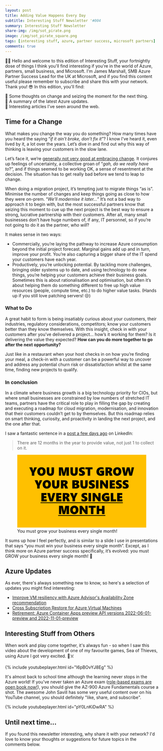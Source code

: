 ```yaml
---
layout: post
title: Adding Value Happens Every Day
subtitle: Interesting Stuff Newsletter '#004
summary: Interesting Stuff Newsletter
share-img: /img/sot_pirate.png
image: /img/sot_pirate_square.png
tags: [interesting stuff, azure, partner success, microsoft partners]
comments: true
---
```


👋🏻 Hello and welcome to this edition of Interesting Stuff, your fortnightly dose of things I think you'll find interesting if you're in the world of Azure, partners, small business, and Microsoft. I'm James Marshall, SMB Azure Partner Success Lead for the UK at Microsoft, and if you find this content useful please remember to subscribe and share this with your network. Thank you! 😎
In this edition, you'll find:

💭 Some thoughts on change and seizing the moment for the next thing.<br>
📝 A summary of the latest Azure updates.<br>
📰 Interesting articles I've seen around the web.<br>

## Time for a Change
What makes you change the way you do something? How many times have you heard the saying “*if it ain’t broke, don’t fix it*”? I know I’ve heard it, even lived by it, a lot over the years. Let’s dive in and find out why this way of thinking is leaving your customers in the slow lane.

Let’s face it, we’re [generally not very good at embracing change](https://hbr.org/2012/09/ten-reasons-people-resist-chang). It conjures up feelings of uncertainty, a collective groan of “*gah, do we really have to*?”, and if things seemed to be working OK, a sense of resentment at the decision. The situation has to get really bad before we tend to leap to change.

When doing a migration project, it’s tempting just to migrate things “as is”. Minimise the number of changes and keep things going as close to how they were on-prem. “*We’ll modernise it later...*” It’s not a bad way to approach it to begin with, but the most successful partners know that seizing this moment to cue up the next project is the best way to ensure a strong, lucrative partnership with their customers. After all, many small businesses don’t have huge numbers of, if any, IT personnel, so if you’re not going to do it as the partner, *who will*?

It makes sense in two ways:

- Commercially, you’re laying the pathway to increase Azure consumption beyond the initial project forecast. Marginal gains add up and in turn, improve your profit. You’re also capturing a bigger share of the IT spend your customers have each year.
- Productively, you’re unlocking potential. By tackling more challenges, bringing older systems up to date, and using technology to do new things, you’re helping your customers achieve their business goals. Sometimes this is about rationalisation and optimisation, but often it’s about helping them do something different to free up high value resources (people, compute time, etc.) to do higher value tasks. (Hands up if you still love patching servers! 😒)

### What to Do
A great habit to form is being insatiably curious about your customers, their industries, regulatory considerations, competitors; know your customers better than they know themselves. With this insight, check in with your customers after you’ve delivered a project… how’s it working for them? Is it delivering the value they expected? **How can you do more together to go after the next opportunity?**

Just like in a restaurant when your host checks in on how you’re finding your meal, a check-in with a customer can be a powerful way to uncover and address any potential churn risk or dissatisfaction whilst at the same time, finding new projects to qualify.

### In conclusion
In a climate where business growth is a big technology priority for CIOs, but where small businesses are constrained by low numbers of stretched IT teams, partners have the critical role to play in filling the gap by creating and executing a roadmap for cloud migration, modernisation, and innovation that their customers couldn’t get to by themselves. But this roadmap relies on smart thinking, curiosity, and proactivity in landing the next project, and the one after that.

I saw a fantastic sentence in a [post a few days ago](https://www.linkedin.com/feed/update/urn:li:activity:7099480284617719809/?lipi=urn%3Ali%3Apage%3Ad_flagship3_pulse_read%3BVnVozvZLQJeInEk%2Ba%2FaSeg%3D%3D) on LinkedIn:

> There are 12 months in the year to provide value, not just 1 to collect on it.

<figure>
    <img src="/img/win_business.png"
         alt="You Must Grow Your Business Every Single Month">
    <figcaption>You must grow your business every single month!</figcaption>
</figure>

It sums up how I feel perfectly, and is similar to a slide I use in presentations that says “you must win your business every single month”. Except, as I think more on Azure partner success specifically, it’s evolved: you must GROW your business every single month! 🌱

## Azure Updates

As ever, there's always something new to know, so here's a selection of updates you might find interesting:

- [Improve VM resiliency with Azure Advisor's Availability Zone recommendation](https://azure.microsoft.com/en-gb/updates/general-availability-elevate-vm-resiliency-with-azure-advisors-availability-zone-recommendation/)
- [Cross Subscription Restore for Azure Virtual Machines](https://azure.microsoft.com/en-gb/updates/generally-available-cross-subscription-restore-for-azure-virtual-machines/)
- [Retirement: Azure Container Apps preview API versions 2022-06-01-preview and 2022-11-01-preview](https://azure.microsoft.com/en-gb/updates/retirement-azure-container-apps-preview-api-versions-20220601preview-and-20221101preview/)

## Interesting Stuff from Others

When work and play come together, it's always fun - so when I saw this video about the development of one of my favourite games, Sea of Thieves, using Azure I got very excited. 🏴☠️

{% include youtubeplayer.html id="I6pBOvYJ8Eg" %}

It's almost back to school time although the learning never stops in the Azure world! If you've never taken an Azure exam ([role-based exams are open book now!](https://techcommunity.microsoft.com/t5/microsoft-learn-blog/introducing-a-new-resource-for-all-role-based-microsoft/ba-p/3500870)), you should give the AZ-900 Azure Fundamentals course a shot. The awesome John Savill has some very useful content over on his YouTube channel, you should definitely "like, share, and subscribe".

{% include youtubeplayer.html id="pY0LnKiDwRA" %}

## Until next time...

If you found this newsletter interesting, why share it with your network? I'd love to know your thoughts or suggestions for future topics in the comments below.